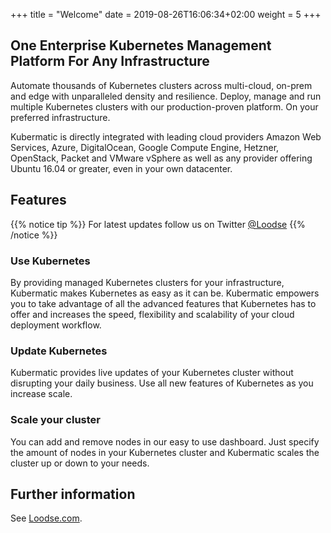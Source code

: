 +++
title = "Welcome"
date = 2019-08-26T16:06:34+02:00
weight = 5
+++

## One Enterprise Kubernetes Management Platform For Any Infrastructure

Automate thousands of Kubernetes clusters across multi-cloud, on-prem and edge with unparalleled density and resilience. Deploy, manage and run multiple Kubernetes clusters with our production-proven platform. On your preferred infrastructure.

Kubermatic is directly integrated with leading cloud providers Amazon Web Services, Azure, DigitalOcean, Google Compute Engine, Hetzner, OpenStack, Packet and VMware vSphere as well as any provider offering Ubuntu 16.04 or greater, even in your own datacenter.

## Features

{{% notice tip %}}
For latest updates follow us on Twitter [@Loodse](https://twitter.com/Loodse)
{{% /notice %}}

### Use Kubernetes

By providing managed Kubernetes clusters for your infrastructure, Kubermatic makes Kubernetes as easy as it can be. Kubermatic empowers you to take advantage of all the advanced features that Kubernetes has to offer and increases the speed, flexibility and scalability of your cloud deployment workflow.

### Update Kubernetes

Kubermatic provides live updates of your Kubernetes cluster without disrupting your daily business. Use all new features of Kubernetes as you increase scale.

### Scale your cluster

You can add and remove nodes in our easy to use dashboard. Just specify the amount of nodes in your Kubernetes cluster and Kubermatic scales the cluster up or down to your needs.

## Further information

See [Loodse.com](https://www.loodse.com/).
